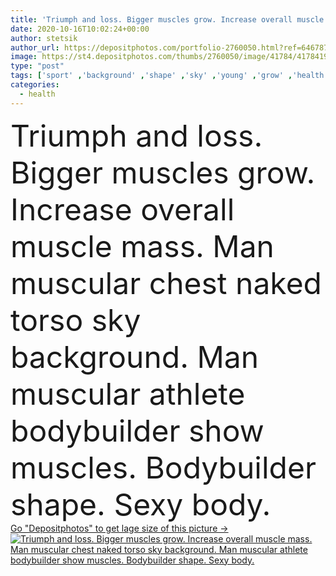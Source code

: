 ```yaml
---
title: 'Triumph and loss. Bigger muscles grow. Increase overall muscle mass. Man muscular chest naked torso sky background. Man muscular athlete bodybuilder show muscles. Bodybuilder shape. Sexy body'
date: 2020-10-16T10:02:24+00:00
author: stetsik
author_url: https://depositphotos.com/portfolio-2760050.html?ref=64678756
image: https://st4.depositphotos.com/thumbs/2760050/image/41784/417841912/api_thumb_450.jpg?forcejpeg=true
type: "post"
tags: ['sport' ,'background' ,'shape' ,'sky' ,'young' ,'grow' ,'health' ,'healthy' ,'diet' ,'man' ,'strong' ,'body' ,'Dieting' ,'fitness' ,'show' ,'gym' ,'guy' ,'sexy' ,'attractive' ,'athlete' ,'handsome' ,'chest' ,'posing' ,'training' ,'mass' ,'muscle' ,'Macho' ,'masculinity' ,'loss' ,'torso' ,'athletic' ,'biceps' ,'bodybuilder' ,'muscular' ,'workout' ,'Triumph' ,'muscles' ,'triceps' ,'increase' ,'trainer' ,'coach' ,'overall' ,'sporty' ,'bigger' ,'six pack' ,'six packs' ,'sportsman muscular' ,'sportsman athlete' ,'sportsman bodybuilder' ]
categories: 
  - health
---
```

<div aling="center">
            <font size="60"> Triumph and loss. Bigger muscles grow. Increase overall muscle mass. Man muscular chest naked torso sky background. Man muscular athlete bodybuilder show muscles. Bodybuilder shape. Sexy body.</font>   
</div>
<div>
    <a href='https://st4.depositphotos.com/thumbs/2760050/image/41784/417841912/api_thumb_450.jpg?forcejpeg=true?ref=64678756' target=_blank > Go "Depositphotos" to get lage size of this picture ->
        <img href='https://st4.depositphotos.com/thumbs/2760050/image/41784/417841912/api_thumb_450.jpg?forcejpeg=true?ref=64678756' src='https://st4.depositphotos.com/2760050/41784/i/950/depositphotos_417841912-stock-photo-triumph-and-loss-bigger-muscles.jpg?forcejpeg=true' alt='Triumph and loss. Bigger muscles grow. Increase overall muscle mass. Man muscular chest naked torso sky background. Man muscular athlete bodybuilder show muscles. Bodybuilder shape. Sexy body.' >
    </a>
</div>
